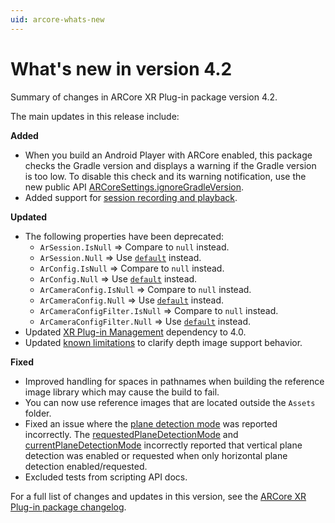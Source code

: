 ```yaml
---
uid: arcore-whats-new
---
```

# What's new in version 4.2

Summary of changes in ARCore XR Plug-in package version 4.2.

The main updates in this release include:

**Added**

- When you build an Android Player with ARCore enabled, this package checks the Gradle version and displays a warning if the Gradle version is too low. To disable this check and its warning notification, use the new public API [ARCoreSettings.ignoreGradleVersion](xref:UnityEditor.XR.ARCore.ARCoreSettings.ignoreGradleVersion).
- Added support for [session recording and playback](xref:arcore-manual#recording-and-playback).

**Updated**

- The following properties have been deprecated:
  - `ArSession.IsNull` => Compare to `null` instead.
  - `ArSession.Null` => Use [`default`](https://docs.microsoft.com/en-us/dotnet/csharp/language-reference/operators/default) instead.
  - `ArConfig.IsNull` => Compare to `null` instead.
  - `ArConfig.Null` => Use [`default`](https://docs.microsoft.com/en-us/dotnet/csharp/language-reference/operators/default) instead.
  - `ArCameraConfig.IsNull` => Compare to `null` instead.
  - `ArCameraConfig.Null` => Use [`default`](https://docs.microsoft.com/en-us/dotnet/csharp/language-reference/operators/default) instead.
  - `ArCameraConfigFilter.IsNull` => Compare to `null` instead.
  - `ArCameraConfigFilter.Null` => Use [`default`](https://docs.microsoft.com/en-us/dotnet/csharp/language-reference/operators/default) instead.
- Updated [XR Plug-in Management](https://docs.unity3d.com/Packages/com.unity.xr.management@4.0) dependency to 4.0.
- Updated [known limitations](xref:arcore-manual#known-limitations) to clarify depth image support behavior.

**Fixed**

- Improved handling for spaces in pathnames when building the reference image library which may cause the build to fail.
- You can now use reference images that are located outside the `Assets` folder.
- Fixed an issue where the [plane detection mode](xref:UnityEngine.XR.ARSubsystems.PlaneDetectionMode) was reported incorrectly. The [requestedPlaneDetectionMode](xref:UnityEngine.XR.ARSubsystems.XRPlaneSubsystem.requestedPlaneDetectionMode) and [currentPlaneDetectionMode](xref:UnityEngine.XR.ARSubsystems.XRPlaneSubsystem.currentPlaneDetectionMode) incorrectly reported that vertical plane detection was enabled or requested when only horizontal plane detection enabled/requested.
- Excluded tests from scripting API docs.

For a full list of changes and updates in this version, see the [ARCore XR Plug-in package changelog](xref:arcore-changelog).
